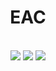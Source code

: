 <div align="center">
  <h1>EAC</h1>
</div>

<!-- README.md by Holia -->

<div align="center">
  <br>
  <img src="https://img.shields.io/badge/EAC-beta0.1-red">
  <img src="https://img.shields.io/badge/licence-GPLv3-green">
  <img src="https://img.shields.io/badge/Discord-ef3NBraXQv-blue">
  <h1></h1>
</div>
